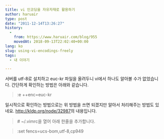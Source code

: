 ```yaml
---
title: vi 인코딩을 자유자재로 활용하기
author: haruair
type: post
date: "2011-12-14T13:26:27"
history:
  - 
    from: https://www.haruair.com/blog/955
    movedAt: 2018-09-13T22:02:40+00:00
lang: ko
slug: using-vi-encodings-freely
tags:
  - 내 이야기

---
```

서버를 utf-8로 설치하고 euc-kr 파일을 올려두니 vi에서 하나도 알아볼 수가 없었습니다. 간단하게 확인하는 방법은 아래와 같습니다.

> :e ++enc=euc-kr

일시적으로 확인하는 방법으로는 위 방법을 쓰면 되겠지만 알아서 처리해주는 방법도 있네요. <http://kldp.org/node/32987>의 내용입니다.

> \# ~/.vimrc을 열어 아래 한줄을 추가합니다.
  
> :set fencs=ucs-bom,utf-8,cp949